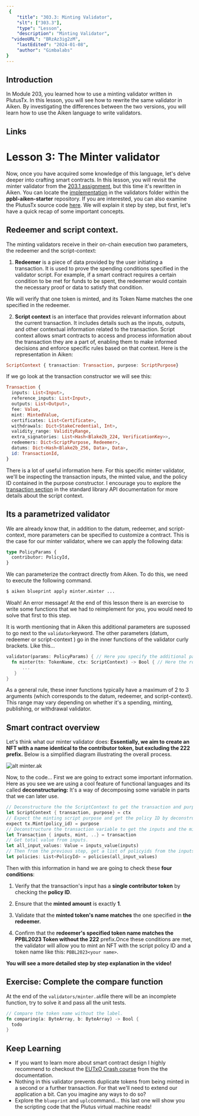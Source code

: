 ```yaml
---
 {
	"title": "303.3: Minting Validator",
	"slt": ["303.3"],
	"type": "Lesson",
	"description": "Minting Validator",
  "videoURL": "BRzAz3ig2zM",
	"lastEdited": "2024-01-08",
	"author": "Gimbalabs"
}
---
```



## Introduction
In Module 203, you learned how to use a minting validator written in PlutusTx. In this lesson, you will see how to rewrite the same validator in Aiken. By investigating the differences between the two versions, you will learn how to use the Aiken language to write validators.

## Links


# Lesson 3: The Minter validator

Now, once you have acquired some knowledge of this language, let's delve deeper into crafting smart contracts. In this lesson, you will revisit the minter validator from the [203.1 assignment](https://plutuspbl.io/modules/203/assignment2031), but this time it's rewritten in Aiken. You can locate the [implementation](https://gitlab.com/gimbalabs/ppbl-2023/ppbl-aiken-starter/-/blob/main/validators/minter.ak?ref_type=heads) in the validators folder within the **ppbl-aiken-starter** repository. If you are interested, you can also examine the PlutusTx source code [here](https://gitlab.com/gimbalabs/ppbl-2023/ppbl2023-plutus-template/-/blob/main/src/PPBLNFT/Minter.hs). We will explain it step by step, but first, let's have a quick recap of some important concepts.

## Redeemer and script context.

The minting validators receive in their on-chain execution two parameters, the redeemer and the script-context:

1. **Redeemer** is a piece of data provided by the user initiating a transaction. It is used to prove the spending conditions specified in the validator script. For example, if a smart contract requires a certain condition to be met for funds to be spent, the redeemer would contain the necessary proof or data to satisfy that condition.

We will verify that one token is minted, and its Token Name matches the one specified in the redeemer.

2. **Script context** is an interface that provides relevant information about the current transaction. It includes details such as the inputs, outputs, and other contextual information related to the transaction. Script context allows smart contracts to access and process information about the transaction they are a part of, enabling them to make informed decisions and enforce specific rules based on that context. Here is the representation in Aiken:

```haskell
ScriptContext { transaction: Transaction, purpose: ScriptPurpose}
```

If we go look at the transaction constructor we will see this:

```haskell
Transaction {
  inputs: List<Input>,
  reference_inputs: List<Input>,
  outputs: List<Output>,
  fee: Value,
  mint: MintedValue,
  certificates: List<Certificate>,
  withdrawals: Dict<StakeCredential, Int>,
  validity_range: ValidityRange,
  extra_signatories: List<Hash<Blake2b_224, VerificationKey>>,
  redeemers: Dict<ScriptPurpose, Redeemer>,
  datums: Dict<Hash<Blake2b_256, Data>, Data>,
  id: TransactionId,
}
```

There is a lot of useful information here. For this specific minter validator, we'll be inspecting the transaction inputs, the minted value, and the policy ID contained in the purpose constructor. I encourage you to explore the [transaction section](https://aiken-lang.github.io/stdlib/aiken/transaction.html) in the standard library API documentation for more details about the script context.

## Its a parametrized validator

We are already know that, in addition to the datum, redeemer, and script-context, more parameters can be specified to customize a contract. This is the case for our minter validator, where we can apply the following data:

```rust
type PolicyParams {
  contributor: PolicyId,
}
```

We can parameterize the contract directly from Aiken. To do this, we need to execute the following command.

```bash
$ aiken blueprint apply minter.minter ...
```

Woah! An error message! At the end of this lesson there is an exercise to write some functions that we had to reimplement for you, you would need to solve that first to this step.

It is worth mentioning that in Aiken this additional parameters are supossed to go next to the `validator`keyword. The other parameters (datum, redeemer or script-context ) go in the inner functions of the validator curly brackets. Like this...

```rust
validator(params: PolicyParams) { // Here you specify the additional parameters
  fn minter(tn: TokenName, ctx: ScriptContext) -> Bool { // Here the rdm and ctx.
      ...
   }
}
```

As a general rule, these inner functions typically have a maximum of 2 to 3 arguments (which corresponds to the datum, redeemer, and script-context). This range may vary depending on whether it's a spending, minting, publishing, or withdrawal validator.

## Smart contract overview

Let's think what our minter validator does: **Essentially, we aim to create an NFT with a name identical to the contributor token, but excluding the 222 prefix.** Below is a simplified diagram illustrating the overall process.

![alt minter.ak](/minter-validator.png)

Now, to the code... First we are going to extract some important information. Here as you see we are using a cool feature of functional languages and its called **deconstructuring:** It's a way of decomposing some variable in parts that we can later use.

```rust
// Deconstructure the the ScriptContext to get the transaction and purpose field.
let ScriptContext { transaction, purpose} = ctx
// Expect the minting script purpose and get the policy ID by deconstructuring the purpose.
expect tx.Mint(policy_id) = purpose
// Deconstructure the transaction variable to get the inputs and the minted value.
let Transaction { inputs, mint, ..} = transaction
// Get total value from inputs.
let all_input_values: Value = inputs_value(inputs)
// Then from the previous step, get a list of policyids from the inputs.
let policies: List<PolicyId> = policies(all_input_values)
```

 Then with this information in hand we are going to check these **four conditions**:

1. Verify that the  transaction's input has a **single contributor token** by checking the **policy ID**.

2. Ensure that the **minted amount** is exactly **1**.

3. Validate that the **minted token's name matches** the one specified in **the redeemer.**

4. Confirm that the **redeemer's specified token name matches the PPBL2023 Token without the 222** prefix.Once these conditions are met, the validator will allow you to mint an NFT with the script policy ID and a token name like this: `PBBL2023<your name>`.

**You will see a more detailed step by step explanation in the video!**

## Exercise: Complete the compare function

At the end of the `validators/minter.ak`file there will be an incomplete function, try to solve it and pass all the unit tests.

```rust
// Compare the token name without the label.
fn comparing(a: ByteArray, b: ByteArray) -> Bool {
  todo
}
```

## Keep Learning

* If you want to learn more about smart contract design I highly recommend to checkout the [EUTxO Crash course](https://aiken-lang.org/fundamentals/eutxo) from the the documentation.
* Nothing in this validator prevents duplicate tokens from being minted in a second or a further transaction. For that we'll need to extend our application a bit. Can you imagine any ways to do so?
* Explore the `blueprint` and `uplc`command... this last one will show you the scripting code that the Plutus virtual machine reads!
